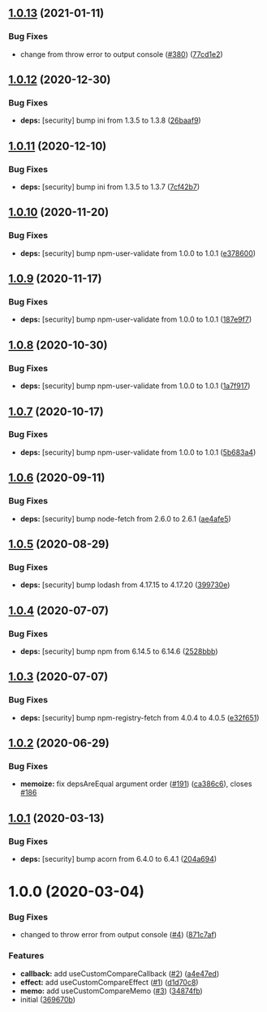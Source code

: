 ## [1.0.13](https://github.com/kotarella1110/use-custom-compare/compare/v1.0.12...v1.0.13) (2021-01-11)


### Bug Fixes

* change from throw error to output console ([#380](https://github.com/kotarella1110/use-custom-compare/issues/380)) ([77cd1e2](https://github.com/kotarella1110/use-custom-compare/commit/77cd1e29fb5bb6f8221e802d22f4b799e13c710e))

## [1.0.12](https://github.com/kotarella1110/use-custom-compare/compare/v1.0.11...v1.0.12) (2020-12-30)


### Bug Fixes

* **deps:** [security] bump ini from 1.3.5 to 1.3.8 ([26baaf9](https://github.com/kotarella1110/use-custom-compare/commit/26baaf9e65cb853dd9924a7880729f8ace87fbc4))

## [1.0.11](https://github.com/kotarella1110/use-custom-compare/compare/v1.0.10...v1.0.11) (2020-12-10)


### Bug Fixes

* **deps:** [security] bump ini from 1.3.5 to 1.3.7 ([7cf42b7](https://github.com/kotarella1110/use-custom-compare/commit/7cf42b732241f817a51a48a8185085c0c25a6b6d))

## [1.0.10](https://github.com/kotarella1110/use-custom-compare/compare/v1.0.9...v1.0.10) (2020-11-20)


### Bug Fixes

* **deps:** [security] bump npm-user-validate from 1.0.0 to 1.0.1 ([e378600](https://github.com/kotarella1110/use-custom-compare/commit/e378600432c3f9acbc5b1c576be4c9394d715ecb))

## [1.0.9](https://github.com/kotarella1110/use-custom-compare/compare/v1.0.8...v1.0.9) (2020-11-17)


### Bug Fixes

* **deps:** [security] bump npm-user-validate from 1.0.0 to 1.0.1 ([187e9f7](https://github.com/kotarella1110/use-custom-compare/commit/187e9f74f59896c72f17b75192923980abda55bb))

## [1.0.8](https://github.com/kotarella1110/use-custom-compare/compare/v1.0.7...v1.0.8) (2020-10-30)


### Bug Fixes

* **deps:** [security] bump npm-user-validate from 1.0.0 to 1.0.1 ([1a7f917](https://github.com/kotarella1110/use-custom-compare/commit/1a7f91738c8d9800841585f00c0d504b819c3c64))

## [1.0.7](https://github.com/kotarella1110/use-custom-compare/compare/v1.0.6...v1.0.7) (2020-10-17)


### Bug Fixes

* **deps:** [security] bump npm-user-validate from 1.0.0 to 1.0.1 ([5b683a4](https://github.com/kotarella1110/use-custom-compare/commit/5b683a407d3c1967ab42bab88e18d6ab61e5ef28))

## [1.0.6](https://github.com/kotarella1110/use-custom-compare/compare/v1.0.5...v1.0.6) (2020-09-11)


### Bug Fixes

* **deps:** [security] bump node-fetch from 2.6.0 to 2.6.1 ([ae4afe5](https://github.com/kotarella1110/use-custom-compare/commit/ae4afe52d2a6794f7445ff4c26dd10a1f1977755))

## [1.0.5](https://github.com/kotarella1110/use-custom-compare/compare/v1.0.4...v1.0.5) (2020-08-29)


### Bug Fixes

* **deps:** [security] bump lodash from 4.17.15 to 4.17.20 ([399730e](https://github.com/kotarella1110/use-custom-compare/commit/399730ed6390f11b0dbf66f0e0c2df7616edf3b8))

## [1.0.4](https://github.com/kotarella1110/use-custom-compare/compare/v1.0.3...v1.0.4) (2020-07-07)


### Bug Fixes

* **deps:** [security] bump npm from 6.14.5 to 6.14.6 ([2528bbb](https://github.com/kotarella1110/use-custom-compare/commit/2528bbb1e81bd0e1ed225860f720524d3da77460))

## [1.0.3](https://github.com/kotarella1110/use-custom-compare/compare/v1.0.2...v1.0.3) (2020-07-07)


### Bug Fixes

* **deps:** [security] bump npm-registry-fetch from 4.0.4 to 4.0.5 ([e32f651](https://github.com/kotarella1110/use-custom-compare/commit/e32f6516edeea9cc9b397ad75f25933330a812b9))

## [1.0.2](https://github.com/kotarella1110/use-custom-compare/compare/v1.0.1...v1.0.2) (2020-06-29)


### Bug Fixes

* **memoize:** fix depsAreEqual argument order ([#191](https://github.com/kotarella1110/use-custom-compare/issues/191)) ([ca386c6](https://github.com/kotarella1110/use-custom-compare/commit/ca386c6213e791d33460e45a9b90e581cc2e866d)), closes [#186](https://github.com/kotarella1110/use-custom-compare/issues/186)

## [1.0.1](https://github.com/kotarella1110/use-custom-compare/compare/v1.0.0...v1.0.1) (2020-03-13)

### Bug Fixes

- **deps:** [security] bump acorn from 6.4.0 to 6.4.1 ([204a694](https://github.com/kotarella1110/use-custom-compare/commit/204a69469859d16e7c207597041bc06cae89fb21))

# 1.0.0 (2020-03-04)

### Bug Fixes

- changed to throw error from output console ([#4](https://github.com/kotarella1110/use-custom-compare/issues/4)) ([871c7af](https://github.com/kotarella1110/use-custom-compare/commit/871c7af0fff578cb5f15af1cf974e821d06d5fa3))

### Features

- **callback:** add useCustomCompareCallback ([#2](https://github.com/kotarella1110/use-custom-compare/issues/2)) ([a4e47ed](https://github.com/kotarella1110/use-custom-compare/commit/a4e47edc5f5b5bf9c7c3ba1be681c84c88b4189d))
- **effect:** add useCustomCompareEffect ([#1](https://github.com/kotarella1110/use-custom-compare/issues/1)) ([d1d70c8](https://github.com/kotarella1110/use-custom-compare/commit/d1d70c8eaf0394509e577174bd2bef15bf6721d5))
- **memo:** add useCustomCompareMemo ([#3](https://github.com/kotarella1110/use-custom-compare/issues/3)) ([34874fb](https://github.com/kotarella1110/use-custom-compare/commit/34874fb1b59584526891c7ec440b016ff2dcc671))
- initial ([369670b](https://github.com/kotarella1110/use-custom-compare/commit/369670bd57db1abdf663b3ae7ef942f5b914ee92))
